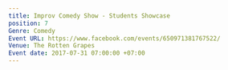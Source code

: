 ```yaml
---
title: Improv Comedy Show - Students Showcase
position: 7
Genre: Comedy
Event URL: https://www.facebook.com/events/650971381767522/
Venue: The Rotten Grapes
Event date: 2017-07-31 07:00:00 +07:00
---
```


